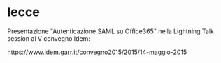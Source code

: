 # lecce

Presentazione "Autenticazione SAML su Office365" nella Lightning Talk session al V convegno Idem:

https://www.idem.garr.it/convegno2015/2015/14-maggio-2015
